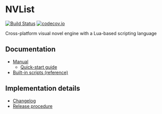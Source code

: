 # NVList

[![Build Status](https://travis-ci.org/anonl/nvlist.svg?branch=master)](https://travis-ci.org/anonl/nvlist) [![codecov.io](https://codecov.io/gh/anonl/nvlist/branch/master/graphs/badge.svg)](https://codecov.io/gh/anonl/nvlist/branch/master)

Cross-platform visual novel engine with a Lua-based scripting language

## Documentation
- [Manual](https://anonl.github.io/nvlist/userguide)
  - [Quick-start guide](https://anonl.github.io/nvlist/userguide/ch11-quick-start-guide)
- [Built-in scripts (reference)](https://anonl.github.io/nvlist/lua)

## Implementation details

- [Changelog](CHANGELOG.md)
- [Release procedure](RELEASE.md)
